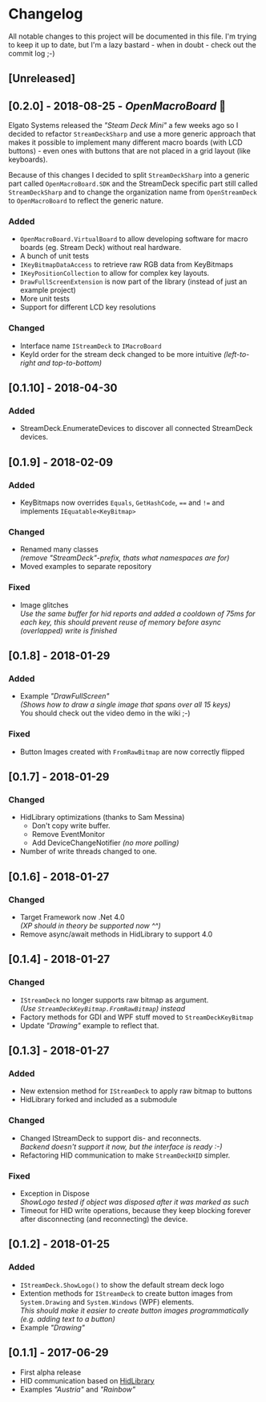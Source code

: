 # Changelog
All notable changes to this project will be documented in this file.
I'm trying to keep it up to date, but I'm a lazy bastard - when in doubt - check out the commit log ;-)

## [Unreleased]

## [0.2.0] - 2018-08-25 - *OpenMacroBoard* :tada:
Elgato Systems released the *"Steam Deck Mini"* a few weeks ago so I decided to refactor
`StreamDeckSharp` and use a more generic approach that makes it possible to implement
many different macro boards (with LCD buttons) - even ones with buttons that are not placed in a grid layout (like keyboards).

Because of this changes I decided to split `StreamDeckSharp` into a generic part called `OpenMacroBoard.SDK`
and the StreamDeck specific part still called `StreamDeckSharp` and to change the organization name from `OpenStreamDeck` to `OpenMacroBoard` to reflect the generic nature.

### Added
  - `OpenMacroBoard.VirtualBoard` to allow developing software for macro boards (eg. Stream Deck) without real hardware.
  - A bunch of unit tests
  - `IKeyBitmapDataAccess` to retrieve raw RGB data from KeyBitmaps
  - `IKeyPositionCollection` to allow for complex key layouts.
  - `DrawFullScreenExtension` is now part of the library (instead of just an example project)
  - More unit tests
  - Support for different LCD key resolutions
### Changed
  - Interface name `IStreamDeck` to `IMacroBoard`
  - KeyId order for the stream deck changed to be more intuitive
    _(left-to-right and top-to-bottom)_

## [0.1.10] - 2018-04-30
### Added
  - StreamDeck.EnumerateDevices to discover all connected StreamDeck devices.

## [0.1.9] - 2018-02-09
### Added
  - KeyBitmaps now overrides `Equals`, `GetHashCode`, `==` and `!=` and implements `IEquatable<KeyBitmap>`
### Changed
  - Renamed many classes  
    _(remove "StreamDeck"-prefix, thats what namespaces are for)_
  - Moved examples to separate repository
### Fixed
  - Image glitches  
    _Use the same buffer for hid reports and added a cooldown of 75ms for each key,
	this should prevent reuse of memory before async (overlapped) write is finished_
	
## [0.1.8] - 2018-01-29
### Added
  - Example _"DrawFullScreen"_  
    _(Shows how to draw a single image that spans over all 15 keys)_  
    You should check out the video demo in the wiki ;-)
### Fixed
  - Button Images created with `FromRawBitmap` are now correctly flipped
  
  
## [0.1.7] - 2018-01-29
### Changed
  - HidLibrary optimizations (thanks to Sam Messina)
    - Don't copy write buffer.
    - Remove EventMonitor
    - Add DeviceChangeNotifier _(no more polling)_
  - Number of write threads changed to one.
  
## [0.1.6] - 2018-01-27
### Changed
  - Target Framework now .Net 4.0  
    _(XP should in theory be supported now ^^)_
  - Remove async/await methods in HidLibrary to support 4.0
  
## [0.1.4] - 2018-01-27
### Changed
  - `IStreamDeck` no longer supports raw bitmap as argument.  
    _(Use `StreamDeckKeyBitmap.FromRawBitmap`) instead_
  - Factory methods for GDI and WPF stuff moved to `StreamDeckKeyBitmap`
  - Update _"Drawing"_ example to reflect that.
  
## [0.1.3] - 2018-01-27
### Added
  - New extension method for `IStreamDeck` to apply raw bitmap to buttons
  - HidLibrary forked and included as a submodule
### Changed
  - Changed IStreamDeck to support dis- and reconnects.  
    _Backend doesn't support it now, but the interface is ready :-)_
  - Refactoring HID communication to make `StreamDeckHID` simpler.
### Fixed
  - Exception in Dispose  
    _ShowLogo tested if object was disposed after it was marked as such_
  - Timeout for HID write operations, because they keep blocking forever after disconnecting (and reconnecting) the device.
  
## [0.1.2] - 2018-01-25
### Added
  - `IStreamDeck.ShowLogo()` to show the default stream deck logo
  - Extention methods for `IStreamDeck` to create button images from `System.Drawing` and `System.Windows` (WPF) elements.  
    _This should make it easier to create button images programmatically (e.g. adding text to a button)_
  - Example _"Drawing"_

## [0.1.1] - 2017-06-29
  - First alpha release
  - HID communication based on [HidLibrary](https://github.com/mikeobrien/HidLibrary)
  - Examples _"Austria"_ and _"Rainbow"_
  
